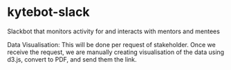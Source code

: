 # kytebot-slack

Slackbot that monitors activity for and interacts with mentors and mentees








Data Visualisation: This will be done per request of stakeholder. Once we receive the request, we are manually creating visualisation of the data using d3.js, convert to PDF, and send them the link. 
